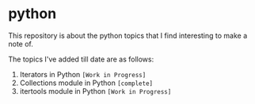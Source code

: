 # python 

This repository is about the python topics that I find interesting to make a note of.

The topics I've added till date are as follows:
1. Iterators in Python `[Work in Progress]`
2. Collections module in Python `[complete]`
3. itertools module in Python `[Work in Progress]`
